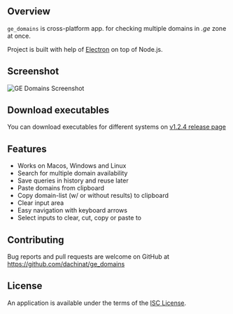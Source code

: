 ## Overview

`ge_domains` is cross-platform app. for checking multiple domains in *.ge* zone at once.

Project is built with help of [Electron](https://electronjs.org/) on top of Node.js.

## Screenshot

![GE Domains Screenshot](https://image.ibb.co/em0O7w/ge_domains.png "GE Domains Screenshot")

## Download executables

You can download executables for different systems on [v1.2.4 release page](https://github.com/dachinat/ge_domains/releases/tag/v1.2.4)

## Features

* Works on Macos, Windows and Linux
* Search for multiple domain availability
* Save queries in history and reuse later
* Paste domains from clipboard
* Copy domain-list (w/ or without results) to clipboard
* Clear input area
* Easy navigation with keyboard arrows
* Select inputs to clear, cut, copy or paste to

## Contributing

Bug reports and pull requests are welcome on GitHub at https://github.com/dachinat/ge_domains

## License

An application is available under the terms of the [ISC License](https://opensource.org/licenses/ISC).